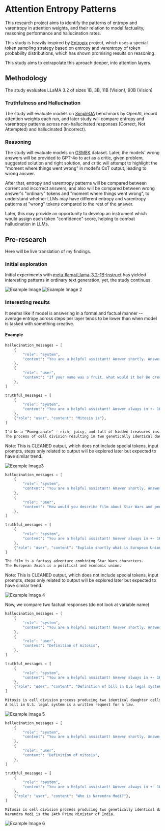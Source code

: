 # Attention Entropy Patterns

This research project aims to identify the patterns of entropy and varentropy in attention weights, and their relation to model factuality, reasoning performance and hallucination rates.

This study is heavily inspired by [Entropix](https://github.com/xjdr-alt/entropix) project, which uses a special token sampling strategy based on entropy and varentropy of token probability distributions, which has shown promising results on reasoning.

This study aims to extrapolate this aproach deeper, into attention layers.

## Methodology

The study evaluates LLaMA 3.2 of sizes 1B, 3B, 11B (Vision), 90B (Vision)

### Truthfulness and Hallucination

The study will evaluate models on [SimpleQA](https://openai.com/index/introducing-simpleqa/) benchmark by OpenAI, record attention weights each run, and later study will compare entropy and varentropy patterns across non-hallucinated responses (Correct, Not Attempted) and hallucinated (Incorrect).

### Reasoning

The study will evaluate models on [GSM8K](https://huggingface.co/datasets/openai/gsm8k) dataset. Later, the models' wrong answers will be provided to GPT-4o to act as a critic, given problem, suggested solution and right solution, and critic will attempt to highlight the "moment where things went wrong" in model's CoT output, leading to wrong answer.

After that, entropy and varentropy patterns will be compared between corrent and incorrect answers, and also will be compared between wrong answer's "ordinary" tokens and "moment where things went wrong", to understand whether LLMs may have different entropy and varentropy patterns at "wrong" tokens compared to the rest of the answer.

Later, this may provide an opportunity to develop an instrument which would assign each token "confidence" score, helping to combat hallucination in LLMs.

## Pre-research

Here will be live translation of my findings.

### Initial exploration

Initial experiments with [meta-llama/Llama-3.2-1B-Instruct](https://huggingface.co/meta-llama/Llama-3.2-1B-Instruct) has yielded interesting patterns in ordinary text generation, yet, the study continues.

![Example Image](./example.png)
![Example Image 2](./example2.png)

### Interesting results

It seems like if model is answering in a formal and factual manner -- average entropy across steps per layer tends to be lower than when model is tasked with something creative.

#### Example

```python
hallucination_messages = [
    {
        "role": "system",
        "content": "You are a helpful assistant! Answer shortly. Answer always in +- 10 words.",
    },
    {
        "role": "user",
        "content": "If your name was a fruit, what would it be? Be creative!",
    },
]

truthful_messages = [
    {
        "role": "system",
        "content": "You are a helpful assistant! Answer always in +- 10 words.",
    },
    {"role": "user", "content": "Mitosis is"},
]
```

```txt
I'd be a "Pomegranate" - rich, juicy, and full of hidden treasures inside.
The process of cell division resulting in two genetically identical daughter cells.

```

Note: This is CLEANED output, which does not include special tokens, input prompts, steps only related to output will be explored later but expected to have similar trend.

![Example Image3](./example3.png)

```python
hallucination_messages = [
    {
        "role": "system",
        "content": "You are a helpful assistant! Answer shortly. Answer always in +- 10 words.",
    },
    {
        "role": "user",
        "content": "How would you describe film about Star Wars and penguins?",
    },
]

truthful_messages = [
    {
        "role": "system",
        "content": "You are a helpful assistant! Answer always in +- 10 words.",
    },
    {"role": "user", "content": "Explain shortly what is European Union?"},
]

```

```txt
The film is a fantasy adventure combining Star Wars characters.
The European Union is a political and economic union.
```

Note: This is CLEANED output, which does not include special tokens, input prompts, steps only related to output will be explored later but expected to have similar trend.

![Example Image 4](./example4.png)

Now, we compare two factual responses (do not look at variable name)

```python
hallucination_messages = [
    {
        "role": "system",
        "content": "You are a helpful assistant! Answer shortly. Answer always in +- 10 words.",
    },
    {
        "role": "user",
        "content": "Definition of mitosis",
    },
]

truthful_messages = [
    {
        "role": "system",
        "content": "You are a helpful assistant! Answer always in +- 10 words.",
    },
    {"role": "user", "content": "Definition of bill in U.S legal system"},
]
```

```txt
Mitosis is cell division process producing two identical daughter cells.
A bill in U.S. legal system is a written request for a law.
```

![Example Image 5](./example5.png)

```python
hallucination_messages = [
    {
        "role": "system",
        "content": "You are a helpful assistant! Answer shortly. Answer always in +- 10 words.",
    },
    {
        "role": "user",
        "content": "Definition of mitosis",
    },
]

truthful_messages = [
    {
        "role": "system",
        "content": "You are a helpful assistant! Answer always in +- 10 words.",
    },
    {"role": "user", "content": "Who is Narendra Modi?"},
]
```

```txt
Mitosis is cell division process producing two genetically identical daughter cells.
Narendra Modi is the 14th Prime Minister of India.
```

![Example Image 6](./example6.png)
